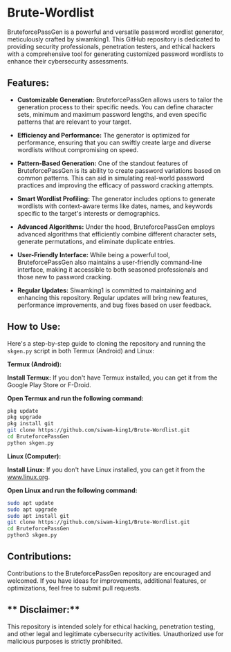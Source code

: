 # **Brute-Wordlist**
BruteforcePassGen is a powerful and versatile password wordlist generator, meticulously crafted by siwamking1. This GitHub repository is dedicated to providing security professionals, penetration testers, and ethical hackers with a comprehensive tool for generating customized password wordlists to enhance their cybersecurity assessments.

## **Features:**

- **Customizable Generation:** BruteforcePassGen allows users to tailor the generation process to their specific needs. You can define character sets, minimum and maximum password lengths, and even specific patterns that are relevant to your target.

- **Efficiency and Performance:** The generator is optimized for performance, ensuring that you can swiftly create large and diverse wordlists without compromising on speed.

- **Pattern-Based Generation:** One of the standout features of BruteforcePassGen is its ability to create password variations based on common patterns. This can aid in simulating real-world password practices and improving the efficacy of password cracking attempts.

- **Smart Wordlist Profiling:** The generator includes options to generate wordlists with context-aware terms like dates, names, and keywords specific to the target's interests or demographics.

- **Advanced Algorithms:** Under the hood, BruteforcePassGen employs advanced algorithms that efficiently combine different character sets, generate permutations, and eliminate duplicate entries.

- **User-Friendly Interface:** While being a powerful tool, BruteforcePassGen also maintains a user-friendly command-line interface, making it accessible to both seasoned professionals and those new to password cracking.

- **Regular Updates:** Siwamking1 is committed to maintaining and enhancing this repository. Regular updates will bring new features, performance improvements, and bug fixes based on user feedback.

## **How to Use:**

Here's a step-by-step guide to cloning the repository and running the `skgen.py` script in both Termux (Android) and Linux:

**Termux (Android):**

 **Install Termux:**
   If you don't have Termux installed, you can get it from the Google Play Store or F-Droid.

 **Open Termux and run the following command:**
   ```bash
   pkg update
   pkg upgrade
   pkg install git
   git clone https://github.com/siwam-king1/Brute-Wordlist.git
   cd BruteforcePassGen
   python skgen.py
   ```

   **Linux (Computer):**

 **Install Linux:**
   If you don't have Linux installed, you can get it from the www.linux.org.

 **Open Linux and run the following command:**
 ```bash  
 sudo apt update
sudo apt upgrade
sudo apt install git
git clone https://github.com/siwam-king1/Brute-Wordlist.git
cd BruteforcePassGen
python3 skgen.py
```
## **Contributions:**
Contributions to the BruteforcePassGen repository are encouraged and welcomed. If you have ideas for improvements, additional features, or optimizations, feel free to submit pull requests.

## ** Disclaimer:** 
This repository is intended solely for ethical hacking, penetration testing, and other legal and legitimate cybersecurity activities. Unauthorized use for malicious purposes is strictly prohibited.
